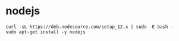 # nodejs

```shell
curl -sL https://deb.nodesource.com/setup_12.x | sudo -E bash -
sudo apt-get install -y nodejs
```

